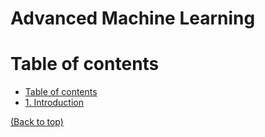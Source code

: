 # Advanced Machine Learning

# Table of contents
- [Table of contents](#table-of-contents)
- [1. Introduction](#./Pages/01_introduction.md)


[(Back to top)](#table-of-contents)
